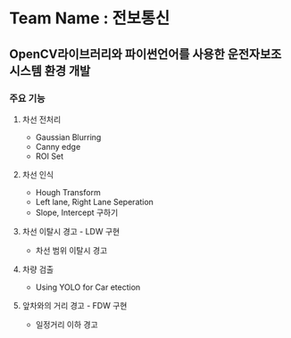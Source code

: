 # Team Name : 전보통신

## OpenCV라이브러리와 파이썬언어를 사용한 운전자보조시스템 환경 개발

  ### 주요 기능
  
  1. 차선 전처리
      * Gaussian Blurring
      * Canny edge
      * ROI Set
      
      
  2. 차선 인식
      * Hough Transform
      * Left lane, Right Lane Seperation
      * Slope, Intercept 구하기
      
      
  3. 차선 이탈시 경고 - LDW 구현
      * 차선 범위 이탈시 경고
      
      
  4. 차량 검출 
      * Using YOLO for Car etection
  
  
  5. 앞차와의 거리 경고 - FDW 구현
      * 일정거리 이하 경고  
    
   
      
